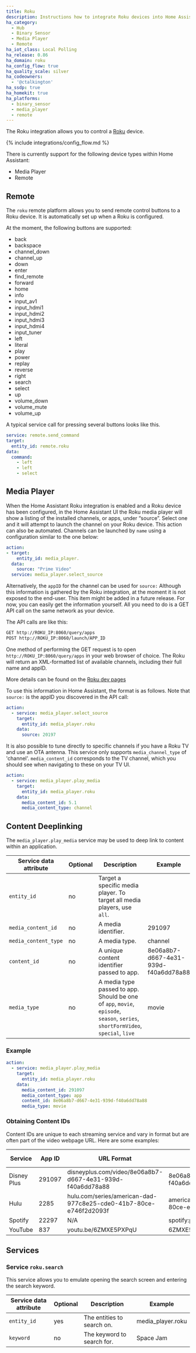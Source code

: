 ```yaml
---
title: Roku
description: Instructions how to integrate Roku devices into Home Assistant.
ha_category:
  - Hub
  - Binary Sensor
  - Media Player
  - Remote
ha_iot_class: Local Polling
ha_release: 0.86
ha_domain: roku
ha_config_flow: true
ha_quality_scale: silver
ha_codeowners:
  - '@ctalkington'
ha_ssdp: true
ha_homekit: true
ha_platforms:
  - binary_sensor
  - media_player
  - remote
---
```


The Roku integration allows you to control a [Roku](https://www.roku.com/) device.

{% include integrations/config_flow.md %}

There is currently support for the following device types within Home Assistant:

- Media Player
- Remote

## Remote

The `roku` remote platform allows you to send remote control buttons to a Roku device. It is automatically set up when a Roku is configured.

At the moment, the following buttons are supported:

- back
- backspace
- channel_down
- channel_up
- down
- enter
- find_remote
- forward
- home
- info
- input_av1
- input_hdmi1
- input_hdmi2
- input_hdmi3
- input_hdmi4
- input_tuner
- left
- literal
- play
- power
- replay
- reverse
- right
- search
- select
- up
- volume_down
- volume_mute
- volume_up

A typical service call for pressing several buttons looks like this.

```yaml
service: remote.send_command
target:
  entity_id: remote.roku
data:
  command:
    - left
    - left
    - select
```

## Media Player

When the Home Assistant Roku integration is enabled and a Roku device has been configured, in the Home Assistant UI the Roku media player will show a listing of the installed channels, or apps, under “source”. Select one and it will attempt to launch the channel on your Roku device. This action can also be automated. Channels can be launched by `name` using a configuration similar to the one below:
```yaml
action:
- target:
    entity_id: media_player.
  data:
    source: "Prime Video"
  service: media_player.select_source
```

Alternatively, the `appID` for the channel can be used for `source:` Although this information is gathered by the Roku integration, at the moment it is not exposed to the end-user. This item might be added in a future release. For now, you can easily get the information yourself. All you need to do is a GET API call on the same network as your device.

The API calls are like this:

```txt
GET http://ROKU_IP:8060/query/apps
POST http://ROKU_IP:8060/launch/APP_ID
```

One method of performing the GET request is to open `http://ROKU_IP:8060/query/apps` in your web browser of choice. The Roku will return an XML-formatted list of available channels, including their full name and appID. 

More details can be found on the [Roku dev pages](https://developer.roku.com/docs/developer-program/debugging/external-control-api.md)

To use this information in Home Assistant, the format is as follows. Note that `source:` is the appID you discovered in the API call:

```yaml
action:
  - service: media_player.select_source
    target:
      entity_id: media_player.roku
    data:
      source: 20197
```

It is also possible to tune directly to specific channels if you have a Roku TV and use an OTA antenna. This service only supports `media_channel_type` of 'channel'. `media_content_id` corresponds to the TV channel, which you should see when navigating to these on your TV UI. 

```yaml
action:
  - service: media_player.play_media
    target:
      entity_id: media_player.roku
    data:
      media_content_id: 5.1
      media_content_type: channel
```

## Content Deeplinking

The `media_player.play_media` service may be used to deep link to content within an application.

| Service data attribute | Optional | Description | Example |
| ---------------------- | -------- | ----------- | ------- |
| `entity_id` | no | Target a specific media player. To target all media players, use `all`. |                                                                                                                    |
| `media_content_id` | no | A media identifier. | 291097
| `media_content_type` | no | A media type. | channel
| `content_id` | no | A unique content identifier passed to app. | 8e06a8b7-d667-4e31-939d-f40a6dd78a88
| `media_type` | no | A media type passed to app. Should be one of `app`, `movie`, `episode`, `season`, `series`, `shortFormVideo`, `special`, `live` | movie

### Example

```yaml
action:
  - service: media_player.play_media
    target:
      entity_id: media_player.roku
    data:
      media_content_id: 291097
      media_content_type: app
      content_id: 8e06a8b7-d667-4e31-939d-f40a6dd78a88
      media_type: movie
```

### Obtaining Content IDs

Content IDs are unique to each streaming service and vary in format but are often part of the video webpage URL. Here are some examples:

| Service | App ID | URL Format | Content ID | Media Type
| ------- | ------ | ---------- | ---------- | ---------- |
| Disney Plus | 291097 | disneyplus.com/video/8e06a8b7-d667-4e31-939d-f40a6dd78a88 | 8e06a8b7-d667-4e31-939d-f40a6dd78a88 | movie
| Hulu | 2285 | hulu.com/series/american-dad-977c8e25-cde0-41b7-80ce-e746f2d2093f | american-dad-977c8e25-cde0-41b7-80ce-e746f2d2093f | series
| Spotify | 22297 | N/A | spotify:playlist:abcdefghij0123456789XY | app
| YouTube | 837 | youtu.be/6ZMXE5PXPqU | 6ZMXE5PXPqU | live

## Services

### Service `roku.search`

This service allows you to emulate opening the search screen and entering the search keyword.

| Service data attribute | Optional | Description | Example |
| ---------------------- | -------- | ----------- | ------- |
| `entity_id` | yes | The entities to search on. | media_player.roku
| `keyword` | no | The keyword to search for. | Space Jam
